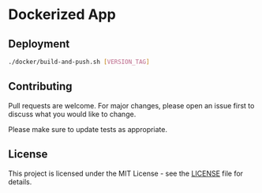 # Dockerized App

## Deployment

```bash
./docker/build-and-push.sh [VERSION_TAG]
```

## Contributing

Pull requests are welcome. For major changes, please open an issue first to discuss what you would like to change.

Please make sure to update tests as appropriate.

## License

This project is licensed under the MIT License - see the [LICENSE](LICENSE) file for details.
